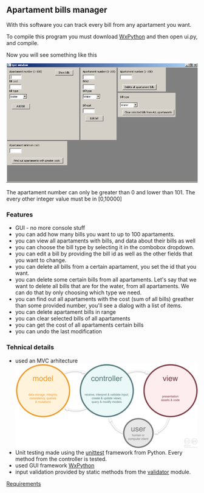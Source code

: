 ## Apartament bills manager

With this software you can track every bill from any apartament you want.

To compile this program you must download [WxPython]( http://www.wxpython.org/download.php) and then open ui.py, and compile.

Now you will see something like this

![Image](https://raw.githubusercontent.com/BoldijarPaul/python-labs/master/lab4-6/ss1.PNG)

The apartament number can only be greater than 0 and lower than 101.
The every other integer value must be in [0,10000]

### Features

* GUI - no more console stuff 
* you can add how many bills you want to up to 100 apartaments.
* you can view all apartaments with bills, and data about their bills as well
* you can choose the bill type by selecting it in the combobox dropdown.
* you can edit a bill by providing the bill id as well as the other fields that you want to change.
* you can delete all bills from a certain apartament, you set the id that you want.
* you can delete some certain bills from all apartaments. Let's say that we want to delete all bills that are for the water, from all apartaments. We can do that by only choosing which type we need.
* you can find out all apartaments with the cost (sum of all bills) greather than some provided number, you'll see a dialog with a list of items.
* you can delete apartament bills in range 
* you can clear selected bills of all apartaments
* you can get the cost of all apartaments certain bills
* you can undo the last modification

### Tehnical details

* used an MVC arhitecture ![MVC](https://raw.githubusercontent.com/BoldijarPaul/python-labs/master/lab4-6/mvc.png)
* Unit testing made using the [unittest](https://docs.python.org/2/library/unittest.html) framework from Python. Every method from the controller is tested.
* used GUI framework [WxPython]( http://www.wxpython.org)
* input validation provided by static methods from the [validator](https://github.com/BoldijarPaul/python-labs/blob/master/lab4-6/validator.py) module.


[Requirements](https://raw.githubusercontent.com/BoldijarPaul/python-labs/master/lab4-6/requirements.PNG)




